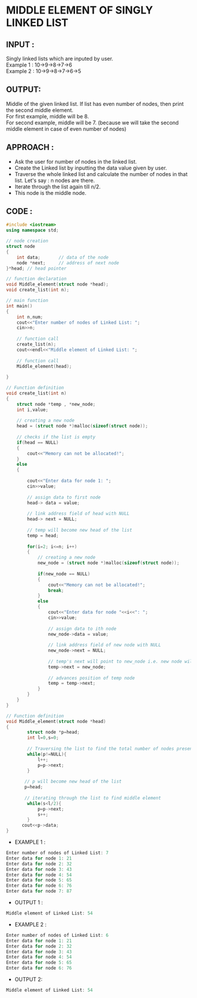 # MIDDLE ELEMENT OF SINGLY LINKED LIST
## INPUT :
Singly linked lists which are inputed by user.  
Example 1 : 10->9->8->7->6  
Example 2 : 10->9->8->7->6->5
## OUTPUT:
Middle of the given linked list. If list has even number of nodes, then print the second middle element.  
For first example, middle will be 8.  
For second example, middle will be 7. (because we will take the second middle element in case of even number of nodes)
## APPROACH :
* Ask the user for number of nodes in the linked list.
* Create the Linked list by inputting the data value given by user.
* Traverse the whole linked list and calculate the number of nodes in that list. Let's say : n nodes are there.
* Iterate through the list again till n/2. 
* This node is the middle node.

## CODE :
```c++
#include <iostream>
using namespace std;

// node creation
struct node 
{
    int data;       // data of the node         
    node *next;     // address of next node       
}*head; // head pointer

// function declaration
void Middle_element(struct node *head);	        
void create_list(int n);   

// main function
int main() 
{
    int n,num;
    cout<<"Enter number of nodes of Linked List: ";
    cin>>n;
    
    // function call
    create_list(n);
    cout<<endl<<"Middle element of Linked List: ";
    
    // function call
    Middle_element(head);
   
}

// Function definition
void create_list(int n) 
{
    struct node *temp , *new_node;
    int i,value;
    
    // creating a new node
    head = (struct node *)malloc(sizeof(struct node));
    
    // checks if the list is empty
    if(head == NULL)        
    {
        cout<<"Memory can not be allocated!";
    }
    else
    {
                                  
        cout<<"Enter data for node 1: ";
        cin>>value;
        
        // assign data to first node
        head-> data = value; 
        
        // link address field of head with NULL
        head-> next = NULL; 
        
        // temp will become new head of the list
        temp = head;
 
        for(i=2; i<=n; i++)
        {    
            // creating a new node
            new_node = (struct node *)malloc(sizeof(struct node)); 
            
            if(new_node == NULL) 
            {
                cout<<"Memory can not be allocated!";
                break;
            }
            else
            {
                cout<<"Enter data for node "<<i<<": "; 
                cin>>value;
            
                // assign data to ith node
                new_node->data = value;
                
                // link address field of new node with NULL
                new_node->next = NULL;    
                
                // temp's next will point to new_node i.e. new node will be added after tail
                temp->next = new_node;     
                
                // advances position of temp node
                temp = temp->next;
            }
        }
    }
} 

// Function definition
void Middle_element(struct node *head)
{
        struct node *p=head;
        int l=0,s=0;
        
        // Traversing the list to find the total number of nodes present
        while(p!=NULL){
            l++;
            p=p->next;
        }
       
       // p will become new head of the list
       p=head;
       
       // iterating through the list to find middle element
        while(s<l/2){
            p=p->next;
            s++;
        }
      cout<<p->data;
}
```

* EXAMPLE 1 :
```c++
Enter number of nodes of Linked List: 7
Enter data for node 1: 21
Enter data for node 2: 32
Enter data for node 3: 43
Enter data for node 4: 54
Enter data for node 5: 65
Enter data for node 6: 76
Enter data for node 7: 87
```
* OUTPUT 1 :
```c++
Middle element of Linked List: 54
```

* EXAMPLE 2 :
``` c++
Enter number of nodes of Linked List: 6
Enter data for node 1: 21
Enter data for node 2: 32
Enter data for node 3: 43
Enter data for node 4: 54
Enter data for node 5: 65
Enter data for node 6: 76
```

* OUTPUT 2:
 ```c++
 Middle element of Linked List: 54
 ```
